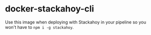 # docker-stackahoy-cli

Use this image when deploying with Stackahoy in your pipeline so you won't have to `npm i -g stackahoy`.
